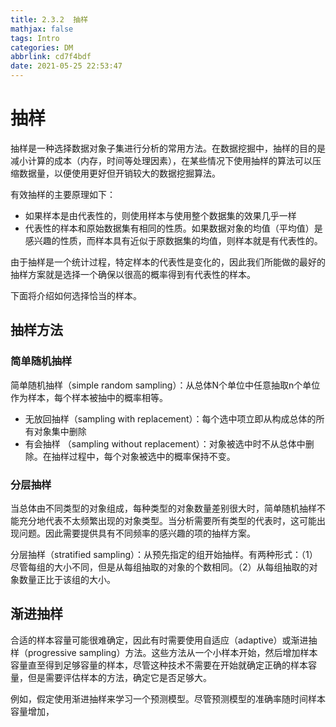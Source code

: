 ```yaml
---
title: 2.3.2  抽样
mathjax: false
tags: Intro
categories: DM
abbrlink: cd7f4bdf
date: 2021-05-25 22:53:47
---
```

# 抽样

抽样是一种选择数据对象子集进行分析的常用方法。在数据挖掘中，抽样的目的是减小计算的成本（内存，时间等处理因素），在某些情况下使用抽样的算法可以压缩数据量，以便使用更好但开销较大的数据挖掘算法。

有效抽样的主要原理如下：

- 如果样本是由代表性的，则使用样本与使用整个数据集的效果几乎一样
- 代表性的样本和原始数据集有相同的性质。如果数据对象的均值（平均值）是感兴趣的性质，而样本具有近似于原数据集的均值，则样本就是有代表性的。

由于抽样是一个统计过程，特定样本的代表性是变化的，因此我们所能做的最好的抽样方案就是选择一个确保以很高的概率得到有代表性的样本。

下面将介绍如何选择恰当的样本。

## 抽样方法

### 简单随机抽样

简单随机抽样（simple random sampling）：从总体N个单位中任意抽取n个单位作为样本，每个样本被抽中的概率相等。

- 无放回抽样（sampling with replacement）：每个选中项立即从构成总体的所有对象集中删除
- 有会抽样 （sampling without replacement）：对象被选中时不从总体中删除。在抽样过程中，每个对象被选中的概率保持不变。

###  分层抽样

当总体由不同类型的对象组成，每种类型的对象数量差别很大时，简单随机抽样不能充分地代表不太频繁出现的对象类型。当分析需要所有类型的代表时，这可能出现问题。因此需要提供具有不同频率的感兴趣的项的抽样方案。

分层抽样（stratified sampling）：从预先指定的组开始抽样。有两种形式：（1）尽管每组的大小不同，但是从每组抽取的对象的个数相同。（2）从每组抽取的对象数量正比于该组的大小。



## 渐进抽样

合适的样本容量可能很难确定，因此有时需要使用自适应（adaptive）或渐进抽样（progressive sampling）方法。这些方法从一个小样本开始，然后增加样本容量直至得到足够容量的样本，尽管这种技术不需要在开始就确定正确的样本容量，但是需要评估样本的方法，确定它是否足够大。

例如，假定使用渐进抽样来学习一个预测模型。尽管预测模型的准确率随时间样本容量增加，




